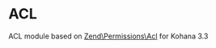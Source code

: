 # ACL

ACL module based on [Zend\Permissions\Acl](https://github.com/zendframework/zf2/tree/master/library/Zend/Permissions/Acl) for Kohana 3.3